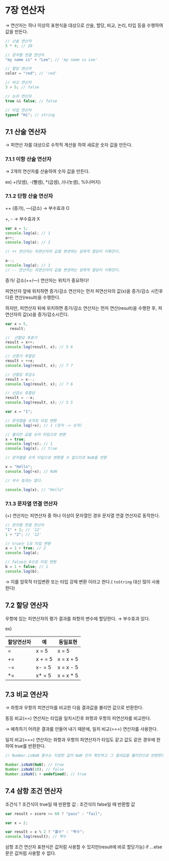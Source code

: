 # 7장 연산자

→ 연산자는 하나 이상의 표현식을 대상으로 산술, 할당, 비교, 논리, 타입 등을 수행하여 값을 만든다.

```jsx
// 산술 연산자
5 * 4; // 20

// 문자열 연결 연산자
"my name is" + "Lee"; // 'my name is Lee'

// 할당 연산자
color = "red"; // 'red'

// 비교 연산자
3 > 5; // false

// 논리 연산자
true && false; // false

// 타입 연산자
typeof "Hi"; // string
```

## 7.1 산술 연산자

→ 피연산 자를 대상으로 수학적 계산을 하여 새로운 숫자 값을 만든다.

### 7.1.1 이항 산술 연산자

→ 2개의 연산자를 산술하여 숫자 값을 만든다.

ex) +(덧셈), -(뺄셈), \*(곱셈), /(나눗셈), %(나머지)

### 7.1.2 단항 산술 연산자

++ (증가), —(감소) → 부수효과 O

+, - → 부수효과 X

```jsx
var a = 1;
console.log(a); // 1
a++;
console.log(a); // 2

// ++ 연산자는 피연산자의 값을 변경하는 암묵적 할당이 이뤄진다.

a--;
console.log(a); // 1
// -- 연산자는 피연산자의 값을 변경하는 암묵적 할당이 이뤄진다.
```

증가/ 감소(++/—) 연산자는 위치가 중요하다!

피연산자 앞에 위치하면 증가/감소 연산자는 먼저 피연산자의 값(x)을 증가/감소 시킨후 다른 연산(result)을 수행한다.

하지만, 피연산자 뒤에 위치하면 증가/감소 연산자는 먼저 연산(result)을 수행한 후, 피연산자의 값(x)을 증가/감소시킨다.

```jsx
var x = 5,
  result;

//  선할당 후증가
result = x++;
console.log(result, x); // 5 6

// 선증가 후할당
result = ++x;
console.log(result, x); // 7 7

// 선할당 후감소
result = x--;
console.log(result, x); // 7 6

// 선감소 후할당
result = --x;
console.log(result, x); // 5 5
```

```jsx
var x = "1";

// 문자열을 숫자로 타입 변환
console.log(+x); // 1 (문자 -> 숫자)

// 불리언 값을 숫자 타입으로 변환
x = true;
console.log(+x); // 1
console.log(x); // true

// 문자열을 숫자 타입으로 변환할 수 없으므로 NaN을 반환

x = "Hello";
console.log(+x); // NaN

// 부수 효과는 없다.

console.log(x); // "Hello"
```

### 7.1.3 문자열 연결 연산자

(+) 연산자는 피연산자 중 하나 이상이 문자열인 경우 문자열 연결 연산자로 동작한다.

```jsx
// 문자열 연결 연산자
"1" + 2; // '12'
1 + "2"; // '12'

// true는 1로 타입 변환
a = 1 + true; // 2
console.log(a);

// false는 0으로 타입 변환
b = 1 + false; // 1
console.log(b);
```

→ 이를 암묵적 타입변환 또는 타입 강제 변환 이라고 한다.( `toString` 대신 많이 사용한다)

## 7.2 할당 연산자

우항에 있는 피연산자의 평가 결과를 좌항의 변수에 할당한다. → 부수효과 있다.

ex)

| 할당연산자 | 예      | 동일표현   |
| ---------- | ------- | ---------- |
| =          | x = 5   | x = 5      |
| +=         | x + = 5 | x = x + 5  |
| -=         | x- = 5  | x = x - 5  |
| \*=        | x\* = 5 | x = x \* 5 |

## 7.3 비교 연산자

→ 좌항과 우항의 피연산자를 비교한 다음 결과값을 불리언 값으로 반환한다.

동등 비교(==) 연산자는 타입을 일치시킨후 좌항과 우항의 피연산자를 비교한다.

→ 예측하기 어려운 결과를 만들어 내기 때문에, 일치 비교(===) 연산자를 사용한다.

일치 비교(===) 연산자는 좌항과 우항의 피연산자가 타입도 같고 값도 같은 경우에 한하여 true를 반환한다.

```jsx
// Number.isNaN 함수는 지정한 값이 NaN 인지 확인하고 그 결과값을 불리언으로 반환한다.

Number.isNaN(NaN); // true
Number.isNaN(10); // false
Number.isNaN(1 + undefined); // true
```

## 7.4 삼항 조건 연산자

조건식 ? 조건식이 true일 때 반환할 값 : 조건식이 false일 때 반환할 값

```jsx
var result = score >= 60 ? "pass" : "fail";
```

```jsx
var x = 2;

var result = x % 2 ? "홀수" : "짝수";
console.log(result); // 짝수
```

삼항 조건 연산자 표현식은 값처럼 사용할 수 있지만(result에 바로 할당가능) if ...else문은 값처럼 사용할 수 없다.
